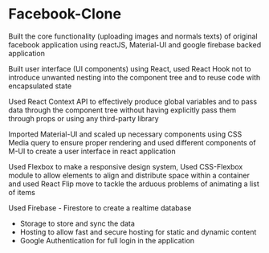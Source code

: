 # Facebook-Clone
Built the core functionality (uploading images and normals texts) of original facebook application using reactJS, Material-UI and google
firebase backed application

Built user interface (UI components) using React, used React Hook not to introduce unwanted nesting into the component tree and to
reuse code with encapsulated state

Used React Context API to effectively produce global variables and to pass data through the component tree without having explicitly pass
them through props or using any third-party library

Imported Material-UI and scaled up necessary components using CSS Media query to ensure proper rendering and used different
components of M-UI to create a user interface in react application

Used Flexbox to make a responsive design system, Used CSS-Flexbox module to allow elements to align and distribute space within a
container and used React Flip move to tackle the arduous problems of animating a list of items

Used Firebase - Firestore to create a realtime database
 - Storage to store and sync the data
 - Hosting to allow fast and secure hosting for static and dynamic content
 - Google Authentication for full login in the application
